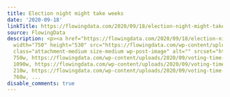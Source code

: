 ```yaml
---
title: Election night might take weeks
date: '2020-09-18'
linkTitle: https://flowingdata.com/2020/09/18/election-night-might-take-weeks/
source: FlowingData
description: <p><a href="https://flowingdata.com/2020/09/18/election-night-might-take-weeks/"><img
  width="750" height="530" src="https://flowingdata.com/wp-content/uploads/2020/09/voting-time-750x530.png"
  class="attachment-medium size-medium wp-post-image" alt="" srcset="https://flowingdata.com/wp-content/uploads/2020/09/voting-time-750x530.png
  750w, https://flowingdata.com/wp-content/uploads/2020/09/voting-time-1090x770.png
  1090w, https://flowingdata.com/wp-content/uploads/2020/09/voting-time-210x148.png
  210w, https://flowingdata.com/wp-content/uploads/2020/09/voting-time-768x543.png
  768w, ...
disable_comments: true
---
```

<p><a href="https://flowingdata.com/2020/09/18/election-night-might-take-weeks/"><img width="750" height="530" src="https://flowingdata.com/wp-content/uploads/2020/09/voting-time-750x530.png" class="attachment-medium size-medium wp-post-image" alt="" srcset="https://flowingdata.com/wp-content/uploads/2020/09/voting-time-750x530.png 750w, https://flowingdata.com/wp-content/uploads/2020/09/voting-time-1090x770.png 1090w, https://flowingdata.com/wp-content/uploads/2020/09/voting-time-210x148.png 210w, https://flowingdata.com/wp-content/uploads/2020/09/voting-time-768x543.png 768w, ...